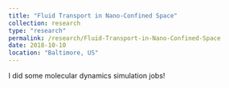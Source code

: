 ```yaml
---
title: "Fluid Transport in Nano-Confined Space"
collection: research
type: "research"
permalink: /research/Fluid-Transport-in-Nano-Confined-Space
date: 2018-10-10
location: "Baltimore, US"
---
```


I did some molecular dynamics simulation jobs!

